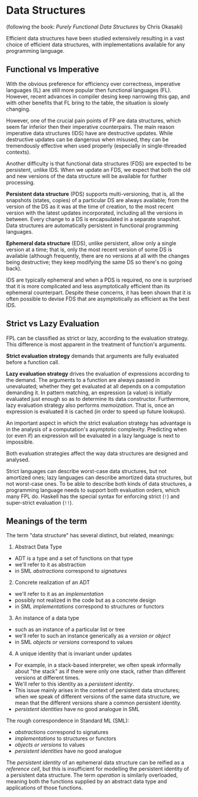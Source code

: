 # Data Structures

(following the book: *Purely Functional Data Structures* by Chris Okasaki)

Efficient data structures have been studied extensively resulting in a vast choice of efficient data structures, with implementations available for any programming language.


## Functional vs Imperative

With the obvious preference for efficiency over correctness, imperative languages (IL) are still more popular then functional languages (FL). However, recent advances in compiler desing keep narrowing this gap, and with other benefits that FL bring to the table, the situation is slowly changing.

However, one of the crucial pain points of FP are data structures, which seem far inferior then their imperative counterpairs. The main reason imperative data structures (IDS) have are destructive updates. While destructive updates can be dangerous when misused, they can be tremendously effective when used properly (especially in single-threaded contexts).

Another difficulty is that functional data structures (FDS) are expected to be persistent, unlike IDS. When we update an FDS, we expect that both the old and new versions of the data structure will be available for further processing.

**Persistent data structure** (PDS) supports multi-versioning, that is, all the snapshots (states, copies) of a particular DS are always available; from the version of the DS as it was at the time of creation, to the most recent version with the latest updates incorporated, including all the versions in between. Every change to a DS is encapsulated in a separate snapshot. Data structures are automatically persistent in functional programming languages.

**Ephemeral data structure** (EDS), unlike persistent, allow only a single version at a time; that is, only the most recent version of some DS is available (although frequently, there are no versions at all with the changes being destructive; they keep modifying the same DS so there's no going back).

IDS are typically ephemeral and when a PDS is required, no one is surprised that it is more complicated and less asymptotically efficient than its ephemeral counterpart. Despite these concerns, it has been shown that it is often possible to devise FDS that are asymptotically as efficient as the best IDS.


## Strict vs Lazy Evaluation

FPL can be classified as strict or lazy, according to the evaluation strategy. This difference is most apparent in the treatment of function's arguments.

**Strict evaluation strategy** demands that arguments are fully evaluated before a function call.

**Lazy evaluation strategy** drives the evaluation of expressions according to the demand. The arguments to a function are always passed in unevaluated; whether they get evaluated at all depends on a computation demanding it. In pattern matching, an expression (a value) is initially evaluated just enough so as to determine its data constructor. Furthermore, lazy evaluation strategy also performs *memoization*. That is, once an expression is evaluated it is cached (in order to speed up future lookups).

An important aspect in which the strict evaluation strategy has advantage is in the analysis of a computation's asymptotic complexity. Predicting when (or even if) an expression will be evaluated in a lazy language is next to impossible.

Both evaluation strategies affect the way data structures are designed and analysed.

Strict languages can describe worst-case data structures, but not amortized ones; lazy languages can describe amortized data structures, but not worst-case ones. To be able to describe both kinds of data structures, a programming language needs to support both evaluation orders, which many FPL do. Haskell has the special syntax for enforcing strict (`!`) and super-strict evaluation (`!!`).


## Meanings of the term

The term "data structure" has several distinct, but related, meanings:

1. Abstract Data Type
  - ADT is a type and a set of functions on that type
  - we'll refer to it as abstraction
  - in SML *abstractions* correspond to *signatures*

2. Concrete realization of an ADT
  - we'll refer to it as an *implementation*
  - possibly not realized in the code but as a concrete design
  - in SML *implementations* correspond to structures or functors

3. An instance of a data type
  - such as an instance of a particular list or tree
  - we'll refer to such an instance generically as a *version or object*
  - in SML *objects or versions* correspond to values

4. A unique identity that is invariant under updates
  - For example, in a stack-based interpreter, we often speak informally about "the stack" as if there were only one stack, rather than different versions at different times.
  - We'll refer to this identity as a *persistent identity*.
  - This issue mainly arises in the context of persistent data structures; when we speak of different versions of the same data structure, we mean that the different versions share a common persistent identity.
  - *persistent identities* have no good analogue in SML


The rough correspondence in Standard ML (SML):
- *abstractions* correspond to signatures
- *implementations* to structures or functors
- *objects or versions* to values
- *persistent identities* have no good analogue

The *persistent identity* of an ephemeral data structure can be reified as a *reference cell*, but this is insufficient for modelling the persistent identity of a persistent data structure. The term *operation* is similarly overloaded, meaning both the functions supplied by an abstract data type and applications of those functions.
